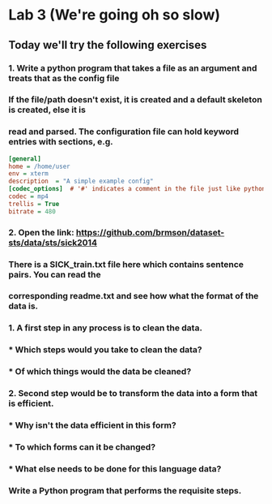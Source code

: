 # Lab 3 (We're going oh so slow) #

## Today we'll try the following exercises ##

### 1. Write a python program that takes a file as an argument and treats that as the config file
### If the file/path doesn't exist, it is created and a default skeleton is created, else it is
### read and parsed. The configuration file can hold keyword entries with sections, e.g.

```Ini
[general]
home = /home/user
env = xterm
description  = "A simple example config"
[codec_options]  # '#' indicates a comment in the file just like python
codec = mp4
trellis = True
bitrate = 480
```

### 2. Open the link: https://github.com/brmson/dataset-sts/data/sts/sick2014
### There is a SICK_train.txt file here which contains sentence pairs. You can read the
### corresponding readme.txt and see how what the format of the data is.
###   1. A first step in any process is to clean the data.
###     * Which steps would you take to clean the data?
###     * Of which things would the data be cleaned?
###   2. Second step would be to transform the data into a form that is efficient.
###     * Why isn't the data efficient in this form?
###     * To which forms can it be changed?
###     * What else needs to be done for this language data?
### Write a Python program that performs the requisite steps.


